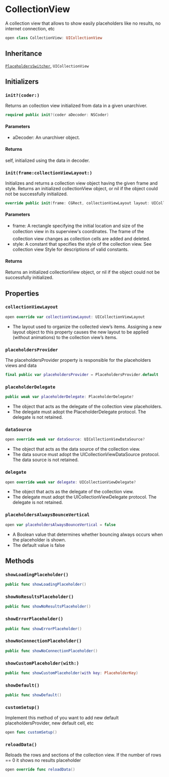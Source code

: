 # CollectionView

A collection view  that allows to show easily placeholders like no results, no internet connection, etc

``` swift
open class CollectionView: UICollectionView 
```

## Inheritance

[`PlaceholdersSwitcher`](/PlaceholdersSwitcher), `UICollectionView`

## Initializers

### `init?(coder:)`

Returns an collection view initialized from data in a given unarchiver.

``` swift
required public init?(coder aDecoder: NSCoder) 
```

#### Parameters

  - aDecoder: An unarchiver object.

#### Returns

self, initialized using the data in decoder.

### `init(frame:collectionViewLayout:)`

Initializes and returns a collection view object having the given frame and style.
Returns an initialized collectionView object, or nil if the object could not be successfully initialized.

``` swift
override public init(frame: CGRect, collectionViewLayout layout: UICollectionViewLayout) 
```

#### Parameters

  - frame: A rectangle specifying the initial location and size of the collection view in its superview’s coordinates. The frame of the collection view changes as collection cells are added and deleted.
  - style: A constant that specifies the style of the collection view. See collection view Style for descriptions of valid constants.

#### Returns

Returns an initialized collectionView object, or nil if the object could not be successfully initialized.

## Properties

### `collectionViewLayout`

``` swift
open override var collectionViewLayout: UICollectionViewLayout 
```

  - The layout used to organize the collected view’s items.
    Assigning a new layout object to this property causes the new layout to be applied (without animations) to the collection view’s items.

### `placeholdersProvider`

The placeholdersProvider property is responsible for the placeholders views and data

``` swift
final public var placeholdersProvider = PlaceholdersProvider.default 
```

### `placeholderDelegate`

``` swift
public weak var placeholderDelegate: PlaceholderDelegate?
```

  - The object that acts as the delegate of the collection view placeholders.
  - The delegate must adopt the PlaceholderDelegate protocol. The delegate is not retained.

### `dataSource`

``` swift
open override weak var dataSource: UICollectionViewDataSource? 
```

  - The object that acts as the data source of the collection view.
  - The data source must adopt the UICollectionViewDataSource protocol. The data source is not retained.

### `delegate`

``` swift
open override weak var delegate: UICollectionViewDelegate? 
```

  - The object that acts as the delegate of the collection view.
  - The delegate must adopt the UICollectionViewDelegate protocol. The delegate is not retained.

### `placeholdersAlwaysBounceVertical`

``` swift
open var placeholdersAlwaysBounceVertical = false
```

  - A Boolean value that determines whether bouncing always occurs when the placeholder is shown.
  - The default value is false

## Methods

### `showLoadingPlaceholder()`

``` swift
public func showLoadingPlaceholder() 
```

### `showNoResultsPlaceholder()`

``` swift
public func showNoResultsPlaceholder() 
```

### `showErrorPlaceholder()`

``` swift
public func showErrorPlaceholder() 
```

### `showNoConnectionPlaceholder()`

``` swift
public func showNoConnectionPlaceholder() 
```

### `showCustomPlaceholder(with:)`

``` swift
public func showCustomPlaceholder(with key: PlaceholderKey) 
```

### `showDefault()`

``` swift
public func showDefault() 
```

### `customSetup()`

Implement this method of you want to add new default placeholdersProvider, new default cell, etc

``` swift
open func customSetup() 
```

### `reloadData()`

Reloads the rows and sections of the collection view.
If the number of rows == 0 it shows no results placeholder

``` swift
open override func reloadData() 
```
